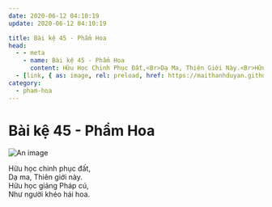 ```yaml
---
date: 2020-06-12 04:10:19
update: 2020-06-12 04:10:19

title: Bài kệ 45 - Phẩm Hoa
head:
  - - meta
    - name: Bài kệ 45 - Phẩm Hoa
      content: Hữu Học Chinh Phục Đất,<Br>Dạ Ma, Thiên Giới Này.<Br>Hữu Học Giảng Pháp Cú,<Br>Như Người Khéo Hái Hoa.<Br>
  - [link, { as: image, rel: preload, href: https://maithanhduyan.github.io/kinh-phap-cu/img/pham-hoa/pham-hoa-045.jpg }]
category:
  - pham-hoa
---
```


# Bài kệ 45 - Phẩm Hoa

![An image](/img/pham-hoa/pham-hoa-045.jpg)

Hữu học chinh phục đất,<br>Dạ ma, Thiên giới này.<br>Hữu học giảng Pháp cú,<br>Như người khéo hái hoa.<br>
